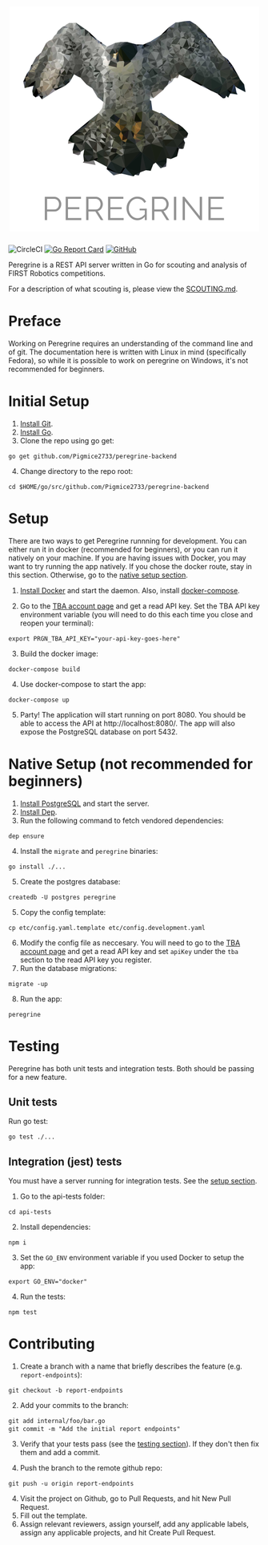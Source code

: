 <h1 align="center"><img src="https://raw.githubusercontent.com/Pigmice2733/peregrine-logo/master/logo-with-text.png" alt="Peregrine"></h1>

![CircleCI](https://circleci.com/gh/Pigmice2733/peregrine-backend.svg?style=shield&circle-token=:circle-token)
[![Go Report Card](https://goreportcard.com/badge/github.com/Pigmice2733/peregrine-backend)](https://goreportcard.com/report/github.com/Pigmice2733/peregrine-backend)
[![GitHub](https://img.shields.io/github/license/Pigmice2733/peregrine-backend.svg)](https://github.com/Pigmice2733/peregrine-backend/blob/master/LICENSE.md)

Peregrine is a REST API server written in Go for scouting and analysis of FIRST Robotics competitions.

For a description of what scouting is, please view the [SCOUTING.md](SCOUTING.md).

# Preface

Working on Peregrine requires an understanding of the command line and of git. The documentation here is written with Linux in mind (specifically Fedora), so while it is possible to work on peregrine on Windows, it's not recommended for beginners.

# Initial Setup

1. [Install Git](https://git-scm.com/book/en/v2/Getting-Started-Installing-Git).
2. [Install Go](https://golang.org/doc/install).
3. Clone the repo using go get:

```
go get github.com/Pigmice2733/peregrine-backend
```

4. Change directory to the repo root:

```
cd $HOME/go/src/github.com/Pigmice2733/peregrine-backend
```

# Setup

There are two ways to get Peregrine runnning for development. You can either run it in docker (recommended for beginners), or you can run it natively on your machine. If you are having issues with Docker, you may want to try running the app natively. If you chose the docker route, stay in this section. Otherwise, go to the [native setup section](#native-setup-not-recommended-for-beginners).

1. [Install Docker](https://docs.docker.com/install/) and start the daemon. Also, install [docker-compose](https://docs.docker.com/compose/install/).

2. Go to the [TBA account page](https://www.thebluealliance.com/account) and get a read API key. Set the TBA API key environment variable (you will need to do this each time you close and reopen your terminal):

```
export PRGN_TBA_API_KEY="your-api-key-goes-here"
```

3. Build the docker image:

```
docker-compose build
```

4. Use docker-compose to start the app:

```
docker-compose up
```

5. Party! The application will start running on port 8080. You should be able to access the API at http://localhost:8080/. The app will also expose the PostgreSQL database on port 5432.

# Native Setup (not recommended for beginners)

1. [Install PostgreSQL](https://www.postgresql.org/download/) and start the server.
2. [Install Dep](https://github.com/golang/dep#installation).
3. Run the following command to fetch vendored dependencies:

```
dep ensure
```

4. Install the `migrate` and `peregrine` binaries:

```
go install ./...
```

5. Create the postgres database:

```
createdb -U postgres peregrine
```

5. Copy the config template:

```
cp etc/config.yaml.template etc/config.development.yaml
```

6. Modify the config file as neccesary. You will need to go to the [TBA account page](https://www.thebluealliance.com/account) and get a read API key and set `apiKey` under the `tba` section to the read API key you register.
7. Run the database migrations:

```
migrate -up
```

8. Run the app:

```
peregrine
```

# Testing

Peregrine has both unit tests and integration tests. Both should be passing for a new feature.

## Unit tests

Run go test:

```
go test ./...
```

## Integration (jest) tests

You must have a server running for integration tests. See the [setup section](#setup).

1. Go to the api-tests folder:

```
cd api-tests
```

2. Install dependencies:

```
npm i
```

3. Set the `GO_ENV` environment variable if you used Docker to setup the app:

```
export GO_ENV="docker"
```

4. Run the tests:

```
npm test
```

# Contributing

1. Create a branch with a name that briefly describes the feature (e.g. `report-endpoints`):

```
git checkout -b report-endpoints
```

2. Add your commits to the branch:

```
git add internal/foo/bar.go
git commit -m "Add the initial report endpoints"
```

3. Verify that your tests pass (see the [testing section](#testing)). If they don't then fix them and add a commit.

4. Push the branch to the remote github repo:

```
git push -u origin report-endpoints
```

4. Visit the project on Github, go to Pull Requests, and hit New Pull Request.
5. Fill out the template.
6. Assign relevant reviewers, assign yourself, add any applicable labels, assign any applicable projects, and hit Create Pull Request.

